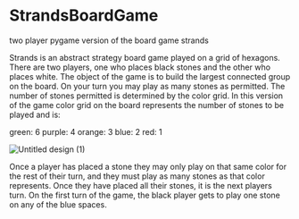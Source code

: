 # StrandsBoardGame
two player pygame version of the board game strands

Strands is an abstract strategy board game played on a grid of hexagons.
There are two players, one who places black stones and the other who places white. The object of the 
game is to build the largest connected group on the board. On your turn you may play as many stones as 
permitted. The number of stones permitted is determined by the color grid. In this version of the game 
color grid on the board represents the number of stones to be played and is:





green: 6
purple: 4
orange: 3
blue: 2
red: 1

![Untitled design (1)](https://github.com/user-attachments/assets/b4f7ebe2-c927-401c-970d-7dcea45a4e01)

Once a player has placed a stone they may only play on that same color for the rest of their turn, and they
must play as many stones as that color represents. Once they have placed all their stones, it is the next 
players turn. On the first turn of the game, the black player gets to play one stone on any of the blue spaces.

